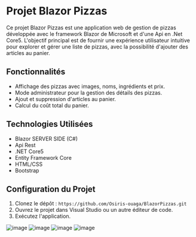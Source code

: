 # Projet Blazor Pizzas

Ce projet Blazor Pizzas est une application web de gestion de pizzas développée avec le framework Blazor de Microsoft et d'une Api en .Net Core5. L'objectif principal est de fournir une expérience utilisateur intuitive pour explorer et gérer une liste de pizzas, avec la possibilité d'ajouter des articles au panier.

## Fonctionnalités

- Affichage des pizzas avec images, noms, ingrédients et prix.
- Mode administrateur pour la gestion des détails des pizzas.
- Ajout et suppression d'articles au panier.
- Calcul du coût total du panier.

## Technologies Utilisées

- Blazor SERVER SIDE (C#)
- Api Rest
- .NET Core5
- Entity Framework Core
- HTML/CSS
- Bootstrap

## Configuration du Projet

1. Clonez le dépôt : `https://github.com/Osiris-ouaga/BlazorPizzas.git`
2. Ouvrez le projet dans Visual Studio ou un autre éditeur de code.
3. Exécutez l'application.

![image](https://github.com/Osiris-ouaga/BlazorPizzas/assets/54855716/ce62a01e-342b-42e4-bb8d-ba2210af2ba9)
![image](https://github.com/Osiris-ouaga/BlazorPizzas/assets/54855716/e5a71b73-7ee5-492b-a799-fd9c498e9877)
![image](https://github.com/Osiris-ouaga/BlazorPizzas/assets/54855716/f180cdeb-4791-4ff3-baaa-35e1e7edb41d)
![image](https://github.com/Osiris-ouaga/BlazorPizzas/assets/54855716/2935af0d-ad33-4826-b2ba-e1bc9da6e80c)
